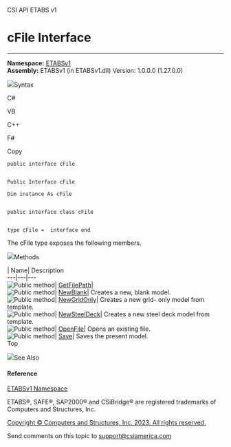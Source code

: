 ﻿

CSI API ETABS v1

# cFile Interface  
  
---  
  
**Namespace:** [ETABSv1](2780f1b8-2033-5289-2298-1cdb2a7508d9.htm)  
**Assembly:** ETABSv1 (in ETABSv1.dll) Version: 1.0.0.0 (1.27.0.0)

![](../icons/SectionExpanded.png)Syntax

C#

VB

C++

F#

Copy

    
    
    public interface cFile
    
    
    Public Interface cFile
    
    Dim instance As cFile
    
    
    public interface class cFile
    
    
    type cFile =  interface end

The cFile type exposes the following members.

![](../icons/SectionExpanded.png)Methods

| Name| Description  
---|---|---  
![Public method](../icons/pubmethod.gif)|
[GetFilePath](54913bb3-9e0d-786e-294e-b4b50758b2fc.htm)|  
![Public method](../icons/pubmethod.gif)|
[NewBlank](94c09385-ac9c-b495-ccdc-2507dc65b236.htm)|  Creates a new, blank
model.  
![Public method](../icons/pubmethod.gif)|
[NewGridOnly](daf9b4a6-c0ff-2ecf-5f15-29e53e19a2f4.htm)|  Creates a new grid-
only model from template.  
![Public method](../icons/pubmethod.gif)|
[NewSteelDeck](c97b6c9a-2eb2-e6fd-5a82-1e641320cb8f.htm)|  Creates a new steel
deck model from template.  
![Public method](../icons/pubmethod.gif)|
[OpenFile](0b0d5c1d-dda5-8596-6797-957b9ba2c4ab.htm)|  Opens an existing file.  
![Public method](../icons/pubmethod.gif)|
[Save](10383962-20e0-1a25-c990-ca06b18ebbff.htm)|  Saves the present model.  
Top

![](../icons/SectionExpanded.png)See Also

#### Reference

[ETABSv1 Namespace](2780f1b8-2033-5289-2298-1cdb2a7508d9.htm)

ETABS®, SAFE®, SAP2000® and CSiBridge® are registered trademarks of Computers
and Structures, Inc.  

[Copyright © Computers and Structures, Inc. 2023. All rights
reserved.](http://www.csiamerica.com)

Send comments on this topic to
[support@csiamerica.com](mailto:support%40csiamerica.com?Subject=CSI%20API%20ETABS%20v1)

